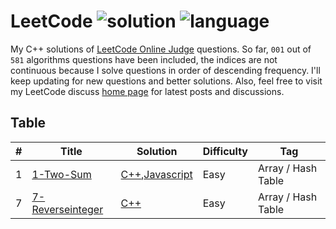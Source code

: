 # LeetCode ![solution](https://img.shields.io/badge/solution-accepted-green.svg) ![language](https://img.shields.io/badge/language-C%2B%2B-orange.svg)
My C++ solutions of [LeetCode Online Judge](https://leetcode.com/problemset/algorithms/) questions. So far, `001` out of `581` algorithms questions have been included, the indices are not continuous because I solve questions in order of descending frequency. I'll keep updating for new questions and better solutions. Also, feel free to visit my LeetCode discuss [home page](https://discuss.leetcode.com/user/zefengsong) for latest posts and discussions.

## Table
|  #  |      Title      |     Solution    |    Difficulty   | Tag  |
|-----|---------------- | --------------- | --------------- | -----|
|  1  |   [1-Two-Sum](https://leetcode.com/problems/Two-Sum/description/) | [C++](https://github.com/Dhanush-kumar-dk/LeetCode-Solution/blob/main/LeetCode/1-Two-Sum.cpp),[Javascript](https://github.com/Dhanush-kumar-dk/LeetCode-Solution/blob/main/LeetCode/1-Two-Sum.cpp) | Easy | Array / Hash Table |
|  7  | [7-Reverseinteger](https://leetcode.com/problems/reverse-integer/description/) | [C++](https://github.com/Dhanush-kumar-dk/LeetCode-Solution/blob/main/LeetCode/7-ReverseInteger.cpp) | Easy | Array / Hash Table | 
